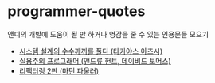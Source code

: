 # programmer-quotes
앤디의 개발에 도움이 될 만 하거나 영감을 줄 수 있는 인용문들 모으기

- [시스템 설계의 수수께끼를 풀다 (타카야스 아츠시)](./%EC%8B%9C%EC%8A%A4%ED%85%9C%20%EC%84%A4%EA%B3%84%EC%9D%98%20%EC%88%98%EC%88%98%EA%BB%98%EB%81%BC%EB%A5%BC%20%ED%92%80%EB%8B%A4.md)
- [실용주의 프로그래머 (앤드류 헌트, 데이비드 토머스)](https://github.com/andy5090/programmer-quotes/blob/main/%EC%8B%A4%EC%9A%A9%EC%A3%BC%EC%9D%98%20%ED%94%84%EB%A1%9C%EA%B7%B8%EB%9E%98%EB%A8%B8.md)
- [리팩터링 2판 (마틴 파울러)](https://github.com/andy5090/programmer-quotes/blob/main/%EB%A6%AC%ED%8C%A9%ED%84%B0%EB%A7%81%202%ED%8C%90.md)
